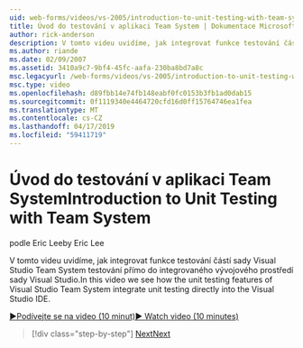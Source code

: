 ```yaml
---
uid: web-forms/videos/vs-2005/introduction-to-unit-testing-with-team-system
title: Úvod do testování v aplikaci Team System | Dokumentace Microsoftu
author: rick-anderson
description: V tomto videu uvidíme, jak integrovat funkce testování částí sady Visual Studio Team System testování přímo do integrovaného vývojového prostředí sady Visual Studio.
ms.author: riande
ms.date: 02/09/2007
ms.assetid: 3410a9c7-9bf4-45fc-aafa-230ba8bd7a8c
msc.legacyurl: /web-forms/videos/vs-2005/introduction-to-unit-testing-with-team-system
msc.type: video
ms.openlocfilehash: d89fbb14e74fb148eabf0fc0153b3fb1ad0dab15
ms.sourcegitcommit: 0f1119340e4464720cfd16d0ff15764746ea1fea
ms.translationtype: MT
ms.contentlocale: cs-CZ
ms.lasthandoff: 04/17/2019
ms.locfileid: "59411719"
---
```

# <a name="introduction-to-unit-testing-with-team-system"></a><span data-ttu-id="502fe-103">Úvod do testování v aplikaci Team System</span><span class="sxs-lookup"><span data-stu-id="502fe-103">Introduction to Unit Testing with Team System</span></span>

<span data-ttu-id="502fe-104">podle Eric Lee</span><span class="sxs-lookup"><span data-stu-id="502fe-104">by Eric Lee</span></span>

<span data-ttu-id="502fe-105">V tomto videu uvidíme, jak integrovat funkce testování částí sady Visual Studio Team System testování přímo do integrovaného vývojového prostředí sady Visual Studio.</span><span class="sxs-lookup"><span data-stu-id="502fe-105">In this video we see how the unit testing features of Visual Studio Team System integrate unit testing directly into the Visual Studio IDE.</span></span>

[<span data-ttu-id="502fe-106">&#9654;Podívejte se na video (10 minut)</span><span class="sxs-lookup"><span data-stu-id="502fe-106">&#9654; Watch video (10 minutes)</span></span>](https://channel9.msdn.com/Blogs/ASP-NET-Site-Videos/introduction-to-unit-testing-with-team-system)

> [!div class="step-by-step"]
> [<span data-ttu-id="502fe-107">Next</span><span class="sxs-lookup"><span data-stu-id="502fe-107">Next</span></span>](introduction-to-testing-web-applications-with-team-system.md)
